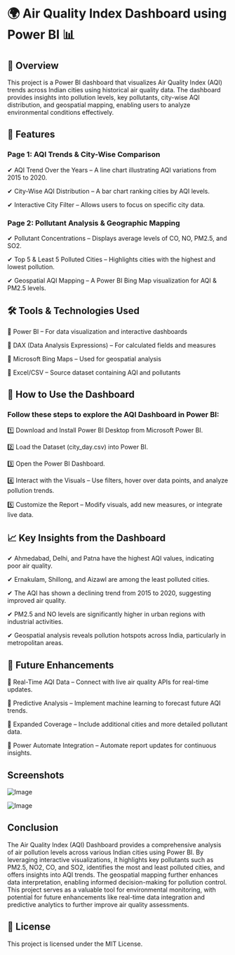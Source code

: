 # 🌍 Air Quality Index Dashboard using Power BI 📊
## 📌 Overview
This project is a Power BI dashboard that visualizes Air Quality Index (AQI) trends across Indian cities using historical air quality data. 
The dashboard provides insights into pollution levels, key pollutants, city-wise AQI distribution, and geospatial mapping, enabling users to analyze environmental conditions effectively.

## 🚀 Features
### Page 1: AQI Trends & City-Wise Comparison
✔ AQI Trend Over the Years – A line chart illustrating AQI variations from 2015 to 2020.

✔ City-Wise AQI Distribution – A bar chart ranking cities by AQI levels.

✔ Interactive City Filter – Allows users to focus on specific city data.

### Page 2: Pollutant Analysis & Geographic Mapping
✔ Pollutant Concentrations – Displays average levels of CO, NO, PM2.5, and SO2.

✔ Top 5 & Least 5 Polluted Cities – Highlights cities with the highest and lowest pollution.

✔ Geospatial AQI Mapping – A Power BI Bing Map visualization for AQI & PM2.5 levels.

## 🛠 Tools & Technologies Used
🔹 Power BI – For data visualization and interactive dashboards

🔹 DAX (Data Analysis Expressions) – For calculated fields and measures

🔹 Microsoft Bing Maps – Used for geospatial analysis

🔹 Excel/CSV – Source dataset containing AQI and pollutants

## 📖 How to Use the Dashboard
### Follow these steps to explore the AQI Dashboard in Power BI:

1️⃣ Download and Install Power BI Desktop from Microsoft Power BI.

2️⃣ Load the Dataset (city_day.csv) into Power BI.

3️⃣ Open the Power BI Dashboard.

4️⃣ Interact with the Visuals – Use filters, hover over data points, and analyze pollution trends.

5️⃣ Customize the Report – Modify visuals, add new measures, or integrate live data.

## 📈 Key Insights from the Dashboard
✔ Ahmedabad, Delhi, and Patna have the highest AQI values, indicating poor air quality.

✔ Ernakulam, Shillong, and Aizawl are among the least polluted cities.

✔ The AQI has shown a declining trend from 2015 to 2020, suggesting improved air quality.

✔ PM2.5 and NO levels are significantly higher in urban regions with industrial activities.

✔ Geospatial analysis reveals pollution hotspots across India, particularly in metropolitan areas.

## 🔮 Future Enhancements
🔹 Real-Time AQI Data – Connect with live air quality APIs for real-time updates.

🔹 Predictive Analysis – Implement machine learning to forecast future AQI trends.

🔹 Expanded Coverage – Include additional cities and more detailed pollutant data.

🔹 Power Automate Integration – Automate report updates for continuous insights.

## Screenshots
![Image](https://github.com/user-attachments/assets/d8595dfa-0498-44c3-8dc1-761d962758c4)


![Image](https://github.com/user-attachments/assets/874f3d87-2e68-48e3-b1d4-3c4998c3b01f)

## Conclusion
The Air Quality Index (AQI) Dashboard provides a comprehensive analysis of air pollution levels across various Indian cities using Power BI. 
By leveraging interactive visualizations, it highlights key pollutants such as PM2.5, NO2, CO, and SO2, identifies the most and least polluted cities, and offers insights into AQI trends.
The geospatial mapping further enhances data interpretation, enabling informed decision-making for pollution control. 
This project serves as a valuable tool for environmental monitoring, with potential for future enhancements like real-time data integration and predictive analytics to further improve air quality assessments.

## 📜 License
This project is licensed under the MIT License.
